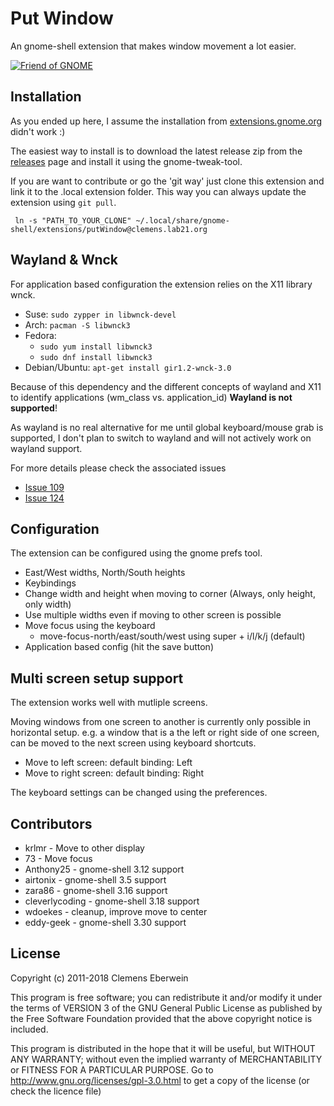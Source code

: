 Put Window
==========


An gnome-shell extension that makes window movement a lot easier.

[![Friend of GNOME](http://www-old.gnome.org/friends/banners/friends-of-gnome.png)](http://www.gnome.org/friends/ "Friend of GNOME")

Installation
--------

As you ended up here, I assume the installation from [extensions.gnome.org](https://extensions.gnome.org/extension/39/put-windows/) didn't work :)

The easiest way to install is to download the latest release zip from the [releases](https://github.com/negesti/gnome-shell-extensions-negesti/releases) page and install it using the gnome-tweak-tool.


If you are want to contribute or go the 'git way' just clone this extension and link it to the .local extension folder. This way you can always update the extension using `git pull`.

     ln -s "PATH_TO_YOUR_CLONE" ~/.local/share/gnome-shell/extensions/putWindow@clemens.lab21.org


Wayland & Wnck
-----
For application based configuration the extension relies on the X11 library wnck. 

* Suse: `sudo zypper in libwnck-devel`
* Arch: `pacman -S libwnck3`
* Fedora: 
    * `sudo yum install libwnck3` 
    * `sudo dnf install libwnck3` 
* Debian/Ubuntu: `apt-get install gir1.2-wnck-3.0`

Because of this dependency and the different concepts of wayland and X11 to identify applications (wm_class vs. application_id) **Wayland is not supported**!

As wayland is no real alternative for me until global keyboard/mouse grab is supported, I don't plan to switch to wayland and will not actively work on wayland support. 

For more details please check the associated issues
* [Issue 109](https://github.com/negesti/gnome-shell-extensions-negesti/issues/109)
* [Issue 124](https://github.com/negesti/gnome-shell-extensions-negesti/issues/124)



Configuration
-------------

The extension can be configured using the gnome prefs tool.
* East/West widths, North/South heights  
* Keybindings
* Change width and height when moving to corner (Always, only height, only width)
* Use multiple widths even if moving to other screen is possible
* Move focus using the keyboard
   * move-focus-north/east/south/west using super + i/l/k/j (default)
* Application based config (hit the save button)


Multi screen setup support
-------

The extension works well with mutliple screens.

Moving windows from one screen to another is currently only possible in horizontal setup. e.g. a window that is a the left or right side of one screen, can be moved to the next screen using keyboard shortcuts.

 * Move to left screen: default binding: <Super> <Shift> Left 
 * Move to right screen: default binding: <Super> <Shift> Right

The keyboard settings can be changed using the preferences.

Contributors
-------------
 * krlmr - Move to other display
 * 73 - Move focus 
 * Anthony25 - gnome-shell 3.12 support
 * airtonix - gnome-shell 3.5 support
 * zara86 - gnome-shell 3.16 support
 * cleverlycoding - gnome-shell 3.18 support
 * wdoekes - cleanup, improve move to center
 * eddy-geek - gnome-shell 3.30 support 

License
--------
Copyright (c) 2011-2018 Clemens Eberwein

This program is free software; you can redistribute it and/or
modify it under the terms of VERSION 3 of the GNU General Public
License as published by the Free Software Foundation provided
that the above copyright notice is included.

This program is distributed in the hope that it will be useful,
but WITHOUT ANY WARRANTY; without even the implied warranty of
MERCHANTABILITY or FITNESS FOR A PARTICULAR PURPOSE.
Go to http://www.gnu.org/licenses/gpl-3.0.html to get a copy
of the license (or check the licence file)


